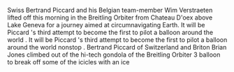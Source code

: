Swiss Bertrand Piccard and his Belgian team-member Wim Verstraeten lifted off this morning in the Breitling Orbiter from Chateau D'oex above Lake Geneva for a journey aimed at circumnavigating Earth. It will be Piccard 's third attempt to become the first to pilot a balloon around the world . It will be Piccard 's third attempt to become the first to pilot a balloon around the world nonstop . Bertrand Piccard of Switzerland and Briton Brian Jones climbed out of the hi-tech gondola of the Breitling Orbiter 3 balloon to break off some of the icicles with an ice
